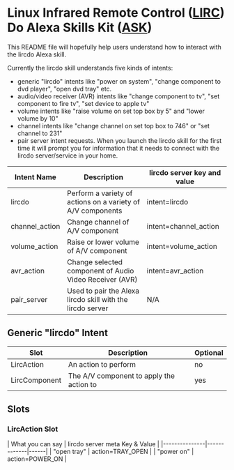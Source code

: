 # **L**inux **I**nfrared **R**emote **C**ontrol ([LIRC](http://www.lirc.org/)) **Do** **A**lexa **S**kills **K**it ([ASK](https://developer.amazon.com/alexa-skills-kit/start))

This README file will hopefully help users understand how to interact with the lircdo Alexa skill.

Currently the lircdo skill understands five kinds of intents: 
* generic "lircdo" intents like "power on system", "change component to dvd player", "open dvd tray" etc.
* audio/video receiver (AVR) intents like "change component to tv", "set component to fire tv", "set device to apple tv"
* volume intents like "raise volume on set top box by 5" and "lower volume by 10"
* channel intents like "change channel on set top box to 746" or "set channel to 231"
* pair server intent requests. When you launch the lircdo skill for the first time it will prompt you for information that it needs to connect with the lircdo server/service in your home. 

| Intent Name | Description | lircdo server key and value |
|-------------|-------------|------|
| lircdo | Perform a variety of actions on a variety of A/V components | intent=lircdo |
| channel_action | Change channel of A/V component | intent=channel_action |
| volume_action  | Raise or lower volume of A/V component | intent=volume_action |
| avr_action     | Change selected component of Audio Video Receiver (AVR) | intent=avr_action |
| pair_server    | Used to pair the Alexa lircdo skill with the lircdo server | N/A |
 
## Generic "lircdo" Intent

| Slot          |      Description      |  Optional |
|---------------|-------------|------|
| LircAction    |  An action to perform | no |
| LircComponent | The A/V component to apply the action to |  yes |


## Slots

### LircAction Slot
| What you can say | lircdo server meta Key & Value | 
|---------------|-------------|------|
| "open tray" | action=TRAY_OPEN |
| "power on" | action=POWER_ON |
